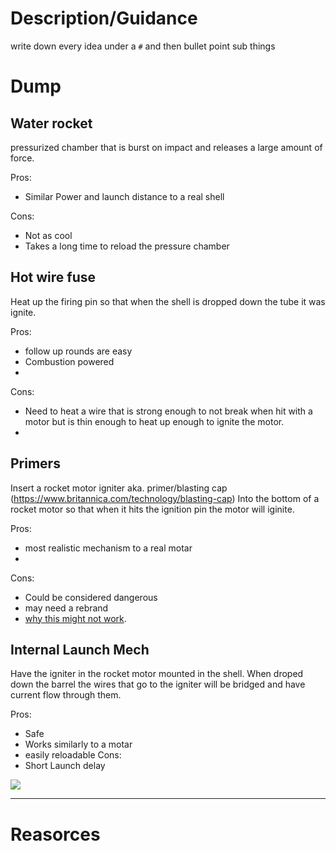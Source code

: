 
# Description/Guidance
write down every idea under a `#` and then bullet point sub things


# Dump

## Water rocket
pressurized chamber that is burst on impact and releases a large amount of force.

Pros:

- Similar Power and launch distance to a real shell

Cons:

- Not as cool
- Takes a long time to reload the pressure chamber


## Hot wire fuse 

Heat up the firing pin so that when the shell is dropped down the tube it was ignite.

Pros:
- follow up rounds are easy 
- Combustion powered
- 


Cons:
- Need to heat a wire that is strong enough to not break when hit with a motor but is thin enough to heat up enough to ignite the motor.
- 
## Primers

Insert a rocket motor igniter aka. primer/blasting cap (https://www.britannica.com/technology/blasting-cap) Into the bottom of a rocket motor so that when it hits the ignition pin the motor will iginite. 

Pros:
- most realistic mechanism to a real motar
- 
Cons:
- Could be considered dangerous
- may need a rebrand
- [why this might not work](https://www.rocketryforum.com/threads/alternative-igniter.154779/#:~:text=Lighting%20a%20hobby%20rocket%20motor,right%20tool%20for%20the%20job).

## Internal Launch Mech

Have the igniter in the rocket motor mounted in the shell. When droped down the barrel the wires that go to the igniter will be bridged and have current flow through them. 

Pros:
- Safe
- Works similarly to a motar
- easily reloadable
Cons:
- Short Launch delay


<img src = "https://github.com/Pweder69/SMORT/blob/e70fc5e39aef107856f720bde4265361a6df456e/docs/Images/Diagrams/Untitled-2023-11-28-1409.png">


---

# Reasorces
